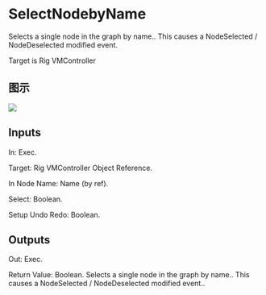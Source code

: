 # SelectNodebyName

Selects a single node in the graph by name.. This causes a NodeSelected / NodeDeselected modified event.

Target is Rig VMController

## 图示

![]($-20221218-20432598.png)

## Inputs

In: Exec.

Target: Rig VMController Object Reference.

In Node Name: Name (by ref).

Select: Boolean.

Setup Undo Redo: Boolean.  

## Outputs

Out: Exec.

Return Value: Boolean. Selects a single node in the graph by name.. This causes a NodeSelected / NodeDeselected modified event..

